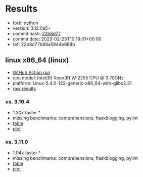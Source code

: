 # Results

- fork: python
- version: 3.12.0a5+
- commit hash: [22b8d77](https://github.com/python/cpython/commit/22b8d77)
- commit date: 2023-02-23T10:19:01+00:00
- ref: 22b8d77b98a5944e688b

## linux x86_64 (linux)

- [GitHub Action run](https://github.com/faster-cpython/benchmarking/actions/runs/4253128438)
- cpu model: Intel(R) Xeon(R) W-2255 CPU @ 3.70GHz
- platform: Linux-5.4.0-122-generic-x86_64-with-glibc2.31
- [raw results](bm-20230223-linux-x86_64-python-22b8d77b98a5944e688b-3.12.0a5%2B-22b8d77.json)

### vs. 3.10.4

- 1.30x faster \*
- missing benchmarks: comprehensions, flaskblogging, pylint
- [table](bm-20230223-linux-x86_64-python-22b8d77b98a5944e688b-3.12.0a5%2B-22b8d77-vs-3.10.4.md)
- [plot](bm-20230223-linux-x86_64-python-22b8d77b98a5944e688b-3.12.0a5%2B-22b8d77-vs-3.10.4.png)

### vs. 3.11.0

- 1.04x faster \*
- missing benchmarks: comprehensions, flaskblogging, pylint
- [table](bm-20230223-linux-x86_64-python-22b8d77b98a5944e688b-3.12.0a5%2B-22b8d77-vs-3.11.0.md)
- [plot](bm-20230223-linux-x86_64-python-22b8d77b98a5944e688b-3.12.0a5%2B-22b8d77-vs-3.11.0.png)

